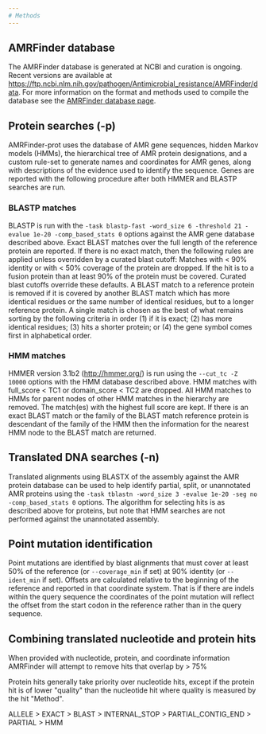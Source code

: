 ```yaml
---
# Methods
---
```


## AMRFinder database

The AMRFinder database is generated at NCBI and curation is ongoing. Recent versions are available at https://ftp.ncbi.nlm.nih.gov/pathogen/Antimicrobial_resistance/AMRFinder/data. For more information on the format and methods used to compile the database see the [AMRFinder database page](AMRFinder-database.md).

## Protein searches (-p)

AMRFinder-prot uses the database of AMR gene sequences, hidden Markov models
(HMMs), the hierarchical tree of AMR protein designations, and a custom
rule-set to generate names and coordinates for AMR genes, along with
descriptions of the evidence used to identify the sequence. Genes are reported
with the following procedure after both HMMER and BLASTP searches are run.

### BLASTP matches

BLASTP is run with the `-task blastp-fast -word_size 6 -threshold 21 -evalue 1e-20 -comp_based_stats 0` 
options against the AMR gene database described above.  Exact BLAST matches
over the full length of the reference protein are reported. If there is no
exact match, then the following rules are applied unless overridden by
a curated blast cutoff: Matches with < 90% identity or with < 50% coverage of
the protein are dropped. If the hit is to a fusion protein than at least 90% of
the protein must be covered. Curated blast cutoffs override these defaults.
A BLAST match to a reference protein is removed if it is covered by another
BLAST match which has more identical residues or the same number of identical
residues, but to a longer reference protein. A single match is chosen as the
best of what remains sorting by the following criteria in order (1) if it is
exact; (2) has more identical residues; (3) hits a shorter protein; or (4) the
gene symbol comes first in alphabetical order.

### HMM matches

HMMER version 3.1b2 (http://hmmer.org/) is run using the `--cut_tc -Z 10000`
options with the HMM database described above. HMM matches with full_score
< TC1 or domain_score < TC2 are dropped. All HMM matches to HMMs for parent
nodes of other HMM matches in the hierarchy are removed. The match(es) with the
highest full score are kept. If there is an exact BLAST match or the family of
the BLAST match reference protein is descendant of the family of the HMM then
the information for the nearest HMM node to the BLAST match are returned.

## Translated DNA searches (-n)

Translated alignments using BLASTX of the assembly against the AMR protein
database can be used to help identify partial, split, or unannotated AMR
proteins using the `-task tblastn -word_size 3 -evalue 1e-20 -seg no -comp_based_stats 0` 
options. The algorithm for selecting hits is as described above for proteins,
but note that HMM searches are not performed against the unannotated
assembly.

## Point mutation identification

Point mutations are identified by blast alignments that must cover at least 50%
of the reference (or `--coverage_min` if set) at 90% identity (or `--ident_min`
if set). Offsets are calculated relative to the beginning of the reference and
reported in that coordinate system. That is if there are indels within the
query sequence the coordinates of the point mutation will reflect the offset
from the start codon in the reference rather than in the query sequence.

## Combining translated nucleotide and protein hits

When provided with nucleotide, protein, and coordinate information AMRFinder will attempt to remove hits that overlap by > 75%

Protein hits generally take priority over nucleotide hits, except if the protein hit is of lower "quality" than the nucleotide hit where quality is measured by the hit "Method". 

ALLELE > EXACT > BLAST > INTERNAL_STOP > PARTIAL_CONTIG_END > PARTIAL > HMM


